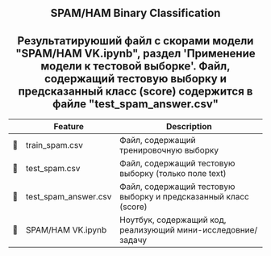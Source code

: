 <h2 align = center>SPAM/HAM Binary Classification</h2>

<h2 align = center> Результатируюший файл с скорами модели "SPAM/HAM VK.ipynb", раздел 'Применение модели к тестовой выборке'.
Файл, содержащий тестовую выборку и предсказанный класс (score) содержится в файле "test_spam_answer.csv" </h2>

|    |   Feature         | Description |
|----|-------------------|---------------------------------------------------------------|
| 📄 | train_spam.csv   | Файл, содержащий тренировочную выборку|
| 📄 | test_spam.csv   | Файл, содержащий тестовую выборку (только поле text)|
| 📄 | test_spam_answer.csv |Файл, содержащий тестовую выборку и предсказанный класс (score)|
| 📔 | SPAM/HAM VK.ipynb  | Ноутбук, содержащий код, реализующий мини-исследовние/задачу|
